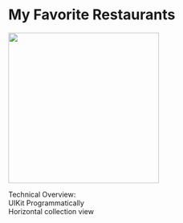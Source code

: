 # My Favorite Restaurants

<img src="https://user-images.githubusercontent.com/60834223/106169859-ce751600-61ca-11eb-9c29-acbc4fc20792.png" width = "300" />

Technical Overview:\
UIKit Programmatically\
Horizontal collection view
